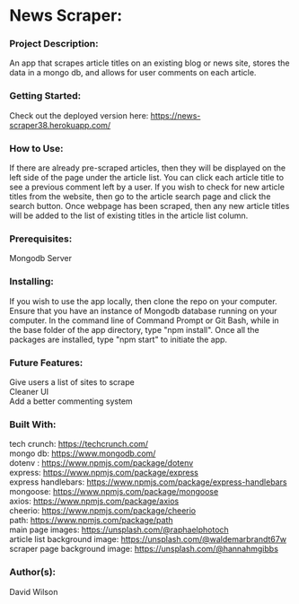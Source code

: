 # **News Scraper:**

### **Project Description:**

An app that scrapes article titles on an existing blog or news site, stores the data in a mongo db, and allows for user comments on each article.

### **Getting Started:**

Check out the deployed version here: https://news-scraper38.herokuapp.com/

### **How to Use:**

If there are already pre-scraped articles, then they will be displayed on the left side of the page under the article list. You can click each article title to see a previous comment left by a user. If you wish to check for new article titles from the website, then go to the article search page and click the search button. Once webpage has been scraped, then any new article titles will be added to the list of existing titles in the article list column.

### **Prerequisites:**

Mongodb Server

### **Installing:**

If you wish to use the app locally, then clone the repo on your computer. Ensure that you have an instance of Mongodb database running on your computer. In the command line of Command Prompt or Git Bash, while in the base folder of the app directory, type "npm install". Once all the packages are installed, type "npm start" to initiate the app.

### **Future Features:**

Give users a list of sites to scrape<br/>
Cleaner UI<br/>
Add a better commenting system

### **Built With:**

tech crunch: https://techcrunch.com/ <br/>
mongo db: https://www.mongodb.com/ <br/>
dotenv : https://www.npmjs.com/package/dotenv <br/>
express: https://www.npmjs.com/package/express <br/>
express handlebars: https://www.npmjs.com/package/express-handlebars <br/>
mongoose: https://www.npmjs.com/package/mongoose <br/>
axios: https://www.npmjs.com/package/axios <br/>
cheerio: https://www.npmjs.com/package/cheerio <br/>
path: https://www.npmjs.com/package/path <br/>
main page images: https://unsplash.com/@raphaelphotoch <br/>
article list background image: https://unsplash.com/@waldemarbrandt67w<br/>
scraper page background image: https://unsplash.com/@hannahmgibbs

### **Author(s):**

David Wilson
